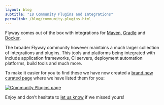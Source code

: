 ```yaml
---
layout: blog
subtitle: "18 Community Plugins and Integrations"
permalink: /blog/community-plugins.html
---
```

Flyway comes out of the box with integrations for [Maven](/documentation/maven), [Gradle](/documentation/gradle)
and [Docker](/documentation/usage/commandline).

The broader Flyway community however maintains a much larger collection of integrations and plugins. This tools and
platforms being integrated with include application frameworks, CI servers, deployment automation platforms, build tools
and much more.

To make it easier for you to find these we have now created a [brand new curated page](/documentation/plugins) where we
have listed them for you:

<a href="/documentations/plugins"><img class="screenshot" title="Community Plugins page" src="/assets/posts/community-plugins/plugins.png"></a>

Enjoy and don't hesitate to [let us know](https://github.com/flyway/flywaydb.org) if we missed yours!